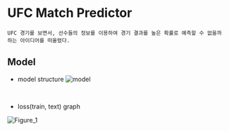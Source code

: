 
# UFC Match Predictor

    UFC 경기를 보면서, 선수들의 정보를 이용하여 경기 결과를 높은 확률로 예측할 수 없을까 하는 아이디어를 떠올렸다.

## Model
- model structure
![model](https://user-images.githubusercontent.com/71556009/187060585-891722c1-0ffd-452e-9c12-40cafa3babd8.PNG)

<br/>

- loss(train, text) graph

![Figure_1](https://user-images.githubusercontent.com/71556009/187060666-ba37cfb9-657f-4962-997c-3bb03b0d6310.png)
